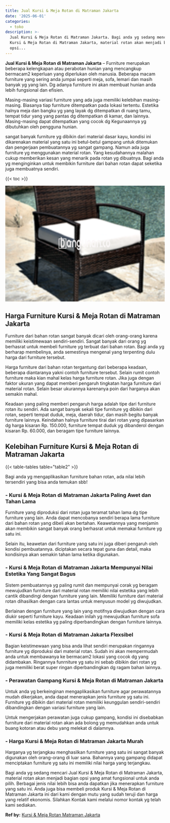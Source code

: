 ```yaml
---
title: Jual Kursi & Meja Rotan di Matraman Jakarta
date: '2025-06-01'
categories:
  - toko
description: >-
  Jual Kursi & Meja Rotan di Matraman Jakarta. Bagi anda yg sedang mencari Jual
  Kursi & Meja Rotan di Matraman Jakarta, material rotan akan menjadi bagian
  opsi...
---
```


**Jual Kursi & Meja Rotan di Matraman Jakarta** – Furniture merupakan beberapa kelengkapan atau perabotan hunian yang mencangkup bermacam2 keperluan yang diperlukan oleh manusia. Beberapa macam furniture yang sering anda jumpai seperti meja, sofa, lemari dan masih banyak yg yang lain. Dg adanya furniture ini akan membuat hunian anda lebih fungsional dan efisien.

Masing-masing variasi furniture yang ada juga memiliki kelebihan masing-masing. Biasanya tiap furniture ditempatkan pada lokasi tertentu. Estetika halnya meja dan bangku yg yang layak dg ditempatkan di ruang tamu, tempat tidur yang yang pantas dg ditempatkan di kamar, dan lainnya. Masing-masing dapat ditempatkan yang cocok dg Kegunaannya yg dibutuhkan oleh pengguna hunian.

sangat banyak furniture yg dibikin dari material dasar kayu, kondisi ini dikarenakan material yang satu ini betul-betul gampang untuk ditemukan dan pengerjaan pembuatannya yg sangat gampang. Namun ada juga furniture yg menggunakan material rotan. Yang kesudahannya malahan cukup memberikan kesan yang menarik pada rotan yg dibuatnya. Bagi anda yg menginginkan untuk membikin furniture dari bahan rotan dapat seketika juga membuatnya sendiri.

{{< toc >}}

![Jual Kursi & Meja Rotan di Matraman Jakarta](/images/kursi-meja-rotan-murah03.png)

## Harga Furniture Kursi & Meja Rotan di Matraman Jakarta

Furniture dari bahan rotan sangat banyak dicari oleh orang-orang karena memiliki keistimewaan sendiri-sendiri. Sangat banyak dari orang yg berhasrat untuk membeli furniture yg terbuat dari bahan rotan. Bagi anda yg berharap membelinya, anda semestinya mengenal yang terpenting dulu harga dari furniture tersebut.

Harga furniture dari bahan rotan tergantung dari beberapa keadaan, beberapa diantaranya yakni contoh furniture tersebut. Selain rumit contoh furniture maka kian mahal kelas harga furniture rotan. Jika juga dengan faktor ukuran yang dapat memberi pengaruh tingkatan harga furniture dari material rotan. Selain besar ukurannya karenanya poin dari harganya akan semakin mahal.

Keadaan yang paling memberi pengaruh harga adalah tipe dari furniture rotan itu sendiri. Ada sangat banyak sekali tipe furniture yg dibikin dari rotan, seperti tempat duduk, meja, daerah tidur, dan masih begitu banyak furniture lainnya. Keindahan halnya furniture tirai dari rotan yang dipasarkan dg harga kisaran Rp. 150.000, furniture tempat duduk yg dibanderol dengan kisaran Rp. 60.000, dan beragam tipe furniture lainnya.

## Kelebihan Furniture Kursi & Meja Rotan di Matraman Jakarta

{{< table-tables table="table2" >}}

Bagi anda yg mengaplikasikan furniture bahan rotan, ada nilai lebih tersendiri yang bisa anda temukan sbb!

### \- Kursi & Meja Rotan di Matraman Jakarta Paling Awet dan Tahan Lama

Furniture yang diproduksi dari rotan juga teramat tahan lama dg tipe furniture yang lain. Anda dapat mencobanya sendiri berapa lama furniture dari bahan rotan yang dibeli akan bertahan. Keawetannya yang menjamin akan membikin sangat banyak orang berhasrat untuk memakai furniture yg satu ini.

Selain itu, keawetan dari furniture yang satu ini juga diberi pengaruh oleh kondisi pembuatannya. diciptakan secara tepat guna dan detail, maka kondisinya akan semakin tahan lama ketika digunakan.

### \- Kursi & Meja Rotan di Matraman Jakarta Mempunyai Nilai Estetika Yang Sangat Bagus

Sistem pembuatannya yg paling rumit dan mempunyai corak yg beragam mewujudkan furniture dari material rotan memiliki nilai estetika yang lebih cantik dibandingi dengan furniture yang lain. Memiliki furniture dari material rotan dihasilkan dengan cara lantas untuk menyusun model yg diwujudkan.

Berlainan dengan furniture yang lain yang motifnya diwujudkan dengan cara diukir seperti furniture kayu. Keadaan inilah yg mewujudkan furniture sofa memiliki kelas estetika yg paling diperbandingkan dengan furniture lainnya.

### \- Kursi & Meja Rotan di Matraman Jakarta Flexsibel

Bagian keistimewaan yang bisa anda lihat sendiri merupakan ringannya furniture yg diproduksi dari material rotan. Sudah ini akan mempermudah anda untuk membawanya ke bermacam2 lokasi yang cocok dg yang didambakan. Ringannya funrniture yg satu ini sebab dibikin dari rotan yg juga memiliki berat super ringan diperbandingkan dg ragam bahan lainnya.

### \- Perawatan Gampang Kursi & Meja Rotan di Matraman Jakarta

Untuk anda yg berkeinginan mengaplikasikan furniture agar perawatannya mudah dikerjakan, anda dapat menerapkan jenis furniture yg satu ini. Furniture yg dibikin dari material rotan memiliki keunggulan sendiri-sendiri dibandingkan dengan variasi furniture yang lain.

Untuk mengerjakan perawatan juga cukup gampang, kondisi ini disebabkan furniture dari material rotan akan ada bolong yg memudahkan anda untuk buang kotoran atau debu yang melekat di dalamnya.

### \- Harga Kursi & Meja Rotan di Matraman Jakarta Murah

Harganya yg terjangkau menghasilkan furniture yang satu ini sangat banyak digunakan oleh orang-orang di luar sana. Bahannya yang gampang didapat menciptakan furniture yg satu ini memiliki nilai harga yang terjangkau.

Bagi anda yg sedang mencari Jual Kursi & Meja Rotan di Matraman Jakarta, material rotan akan menjadi bagian opsi yang amat fungsional untuk anda pilih. Berbagai jenis nilai lebih bisa anda dapatkan jika menerapkan furniture yang satu ini. Anda juga bisa membeli produk Kursi & Meja Rotan di Matraman Jakarta ini dari kami dengan mutu yang sudah teruji dan harga yang relatif ekonomis. Silahkan Kontak kami melalui nomor kontak yg telah kami sediakan.

**Ref by:** [Kursi & Meja Rotan Matraman Jakarta](https://id.wikipedia.org/wiki/Kursi)

